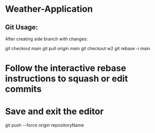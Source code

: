# Weather-Application

Git Usage: 
-

After creating side branch with changes:

git checkout main
git pull origin main
git checkout w2
git rebase -i main
# Follow the interactive rebase instructions to squash or edit commits
# Save and exit the editor
git push --force origin repositoryName

